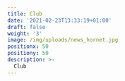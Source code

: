 ```yaml
---
title: Club
date: '2021-02-23T13:33:19+01:00'
draft: false
weight: '3'
image: /img/uploads/news_hornet.jpg
positionx: 50
positiony: 50
description: >-
  Club
---
```

